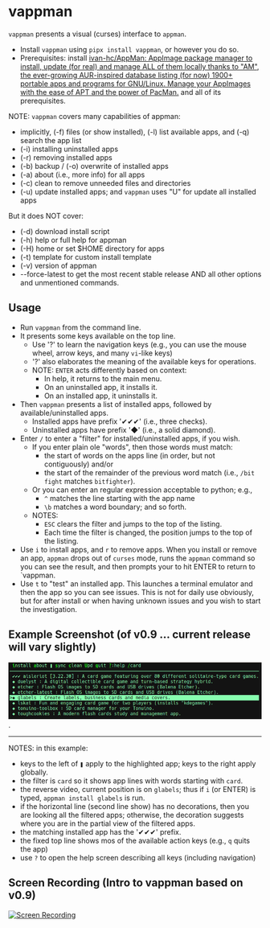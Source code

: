# vappman
`vappman` presents a visual (curses) interface to `appman`.

* Install `vappman` using `pipx install vappman`, or however you do so.
* Prerequisites: install [ivan-hc/AppMan: AppImage package manager to install, update (for real) and manage ALL of them locally thanks to "AM", the ever-growing AUR-inspired database listing (for now) 1900+ portable apps and programs for GNU/Linux. Manage your AppImages with the ease of APT and the power of PacMan.](https://github.com/ivan-hc/AppMan) and all of its prerequisites.

NOTE: `vappman` covers many capabilities of appman:
* implicitly, (-f) files (or show installed), (-l) list available apps,
  and (-q) search the app list
* (-i) installing uninstalled apps
* (-r) removing installed apps
* (-b) backup / (-o) overwrite of installed apps
* (-a) about (i.e., more info) for all apps
* (-c) clean to remove unneeded files and directories
* (-u) update installed apps; and `vappman` uses "U" for update
       all installed apps

But it does NOT cover:
* (-d) download install script
* (-h) help or full help for appman
* (-H) home or set $HOME directory for apps
* (-t) template for custom install template
* (-v) version of appman
* --force-latest to get the most recent stable release AND
  all other options and unmentioned commands.
  
## Usage
* Run `vappman` from the command line.
* It presents some keys available on the top line.
    * Use '?' to learn the navigation keys (e.g., you can use the mouse wheel,
      arrow keys, and many `vi`-like keys)
    * '?' also elaborates the meaning of the available keys for operations.
    * NOTE: `ENTER` acts differently based on context:
      * In help, it returns to the main menu.
      * On an uninstalled app, it installs it.
      * On an installed app, it uninstalls it.
* Then `vappman` presents a list of installed apps, followed by available/uninstalled apps.
    * Installed apps have prefix '✔✔✔' (i.e., three checks).
    * Uninstalled apps have prefix '◆' (i.e., a solid diamond).
* Enter `/` to enter a "filter" for installed/uninstalled apps, if you wish.
    * If you enter plain ole "words", then those words must match:
      * the start of words on the apps line (in order, but not contiguously) and/or
      * the start of the remainder of the previous word match
        (i.e., `/bit fight` matches `bitfighter`).
    * Or you can enter an regular expression acceptable to python; e.g.,
      * `^` matches the line starting with the app name
      * `\b` matches a word boundary; and so forth.
    * NOTES:
      * `ESC` clears the filter and jumps to the top of the listing.
      * Each time the filter is changed, the position jumps to the top of the listing.
* Use `i` to install apps, and `r` to remove apps.  When you install or remove an app, `appman` drops out of `curses` mode, runs the `appman` command so you can see the result, and then prompts your to hit ENTER to return to `vappman.
* Use `t` to "test" an installed app.  This launches a terminal emulator and then the app so you can see issues. This is not for daily use obviously, but for after install or when having unknown issues and you wish to start the investigation.

## Example Screenshot (of v0.9 ... current release will vary slightly)
![vappman-with-filter](https://github.com/joedefen/vappman/blob/main/images/vappman-with-filter.png?raw=true).

---

NOTES: in this example:
* keys to the left of `❚` apply to the highlighted app; keys to the right apply globally.
* the filter is `card` so it shows app lines with words starting with `card`.
* the reverse video, current position is on `glabels`;
  thus if `i` (or ENTER) is typed, `appman install glabels` is run.
* if the horizontal line (second line show) has no decorations, then you are looking
  all the filtered apps; otherwise, the decoration suggests where you are in the
  partial view of the filtered apps.
* the matching installed app has the '✔✔✔' prefix.
* the fixed top line shows mos of the available action keys (e.g., `q` quits the app)
* use `?` to open the help screen describing all keys (including navigation)

## Screen Recording (Intro to vappman based on v0.9)
[![Screen Recording](https://i9.ytimg.com/vi_webp/NUHYN9_DZtA/mq3.webp?sqp=CMTu4LMG-oaymwEmCMACELQB8quKqQMa8AEB-AHqBYAC4AOKAgwIABABGEogZShRMA8=&rs=AOn4CLBaBrOpAhJkRIQQNNdCzYaqpOYl-Q)](https://www.youtube.com/watch?v=fC2EYMMcMQk)
